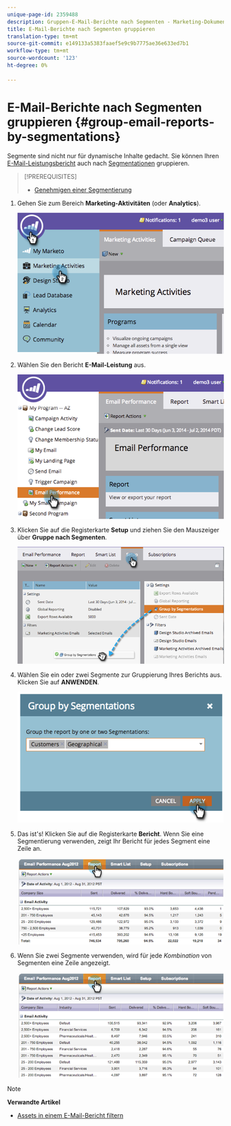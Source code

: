 ```yaml
---
unique-page-id: 2359488
description: Gruppen-E-Mail-Berichte nach Segmenten - Marketing-Dokumente - Produktdokumentation
title: E-Mail-Berichte nach Segmenten gruppieren
translation-type: tm+mt
source-git-commit: e149133a5383faaef5e9c9b7775ae36e633ed7b1
workflow-type: tm+mt
source-wordcount: '123'
ht-degree: 0%

---
```



# E-Mail-Berichte nach Segmenten gruppieren {#group-email-reports-by-segmentations}

Segmente sind nicht nur für dynamische Inhalte gedacht. Sie können Ihren [E-Mail-Leistungsbericht](../../../../product-docs/email-marketing/email-programs/email-program-data/email-performance-report.md) auch nach [Segmentationen](http://docs.marketo.com/display/docs/segmentation+and+snippets) gruppieren.

>[!PREREQUISITES]
>
>* [Genehmigen einer Segmentierung](approve-a-segmentation.md)

>



1. Gehen Sie zum Bereich **Marketing-Aktivitäten** (oder **Analytics**).

   ![](assets/image2014-9-16-9-3a15-3a58.png)

1. Wählen Sie den Bericht **E-Mail-Leistung** aus.

   ![](assets/image2014-9-16-9-3a16-3a6.png)

1. Klicken Sie auf die Registerkarte **Setup** und ziehen Sie den Mauszeiger über **Gruppe nach Segmenten**.

   ![](assets/image2014-9-16-9-3a16-3a59.png)

1. Wählen Sie ein oder zwei Segmente zur Gruppierung Ihres Berichts aus. Klicken Sie auf **ANWENDEN**.

   ![](assets/image2014-9-16-9-3a17-3a9.png)

1. Das ist&#39;s! Klicken Sie auf die Registerkarte **Bericht**. Wenn Sie eine Segmentierung verwenden, zeigt Ihr Bericht für jedes Segment eine Zeile an.

   ![](assets/image2014-9-16-9-3a17-3a17.png)

1. Wenn Sie zwei Segmente verwenden, wird für jede *Kombination* von Segmenten eine Zeile angezeigt.

   ![](assets/image2014-9-16-9-3a17-3a26.png)

>[!NOTE]
>
>**Verwandte Artikel**
>
>* [Assets in einem E-Mail-Bericht filtern](../../../../product-docs/reporting/basic-reporting/report-activity/filter-assets-in-an-email-report.md)

>



